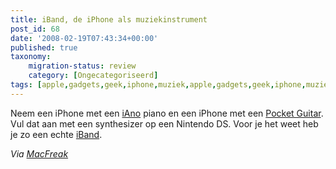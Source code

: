 ```yaml
---
title: iBand, de iPhone als muziekinstrument
post_id: 68
date: '2008-02-19T07:43:34+00:00'
published: true
taxonomy:
    migration-status: review
    category: [Ongecategoriseerd]
tags: [apple,gadgets,geek,iphone,muziek,apple,gadgets,geek,iphone,muziek]
---
```

Neem een iPhone met een [iAno](http://www.vhxn.com/piano-apps-for-iphone-iano/) piano en een iPhone met een [Pocket Guitar](http://www.vhxn.com/pocket-guitar-a-virtual-guitar-for-iphone-or-ipod/). Vul dat aan met een synthesizer op een Nintendo DS. Voor je het weet heb je zo een echte [iBand](https://youtube.com/watch?v=Ek835iPiJjI).

 *Via [MacFreak](http://www.macfreak.nl/readnews.php?newsitem=6113)*